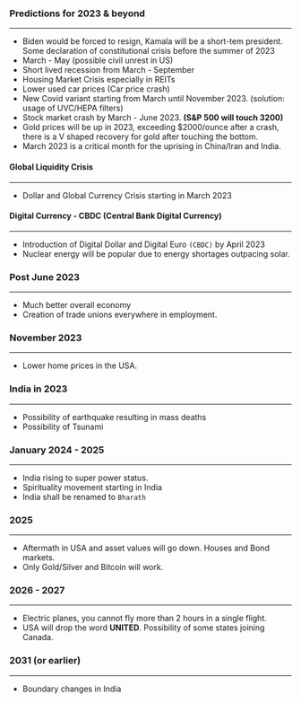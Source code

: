 ### Predictions for 2023 & beyond ###
---
* Biden would be forced to resign, Kamala will be a short-tem president. Some declaration of constitutional crisis before the summer of 2023
* March - May (possible civil unrest in US)
* Short lived recession from March - September
* Housing Market Crisis especially in REITs
* Lower used car prices (Car price crash)
* New Covid variant starting from March until November 2023. (solution: usage of UVC/HEPA filters)
* Stock market crash by March - June 2023. **(S&P 500 will touch 3200)**
* Gold prices will be up in 2023, exceeding $2000/ounce after a crash, there is a V shaped recovery for gold after touching the bottom. 
* March 2023 is a critical month for the uprising in China/Iran and India.

#### Global Liquidity Crisis ####
---
* Dollar and Global Currency Crisis starting in March 2023

#### Digital Currency - CBDC (Central Bank Digital Currency) ####
---

* Introduction of Digital Dollar and Digital Euro `(CBDC)` by April 2023
* Nuclear energy will be popular due to energy shortages outpacing solar.

### Post June 2023 ###
---

* Much better overall economy
* Creation of trade unions everywhere in employment.

### November 2023 ###
---

* Lower home prices in the USA.

### India in 2023 ###
---

* Possibility of earthquake resulting in mass deaths
* Possibility of Tsunami


### January 2024 - 2025 ###
---

* India rising to super power status.
* Spirituality movement starting in India
* India shall be renamed to `Bharath`


### 2025 ###
---

* Aftermath in USA and asset values will go down. Houses and Bond markets.
* Only Gold/Silver and Bitcoin will work.

### 2026 - 2027 ###
---
* Electric planes, you cannot fly more than 2 hours in a single flight.
* USA will drop the word **UNITED**. Possibility of some states joining Canada.

### 2031 (or earlier) ###
---
* Boundary changes in India




